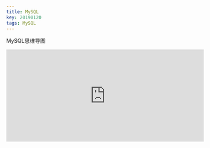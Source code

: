 ```yaml
---
title: MySQL
key: 20190120
tags: MySQL
---
```


MySQL思维导图
<!--more-->

<iframe id="embed_dom" name="embed_dom" frameborder="0" style="display:block;width:525px; height:245px;" src="https://www.processon.com/embed/mind/5c41df1ae4b056ae29f55730"></iframe>

